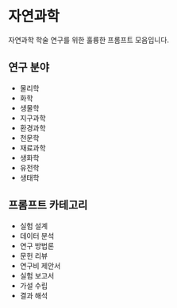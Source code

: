 # 자연과학

자연과학 학술 연구를 위한 훌륭한 프롬프트 모음입니다.

## 연구 분야
- 물리학
- 화학
- 생물학
- 지구과학
- 환경과학
- 천문학
- 재료과학
- 생화학
- 유전학
- 생태학

## 프롬프트 카테고리
- 실험 설계
- 데이터 분석
- 연구 방법론
- 문헌 리뷰
- 연구비 제안서
- 실험 보고서
- 가설 수립
- 결과 해석